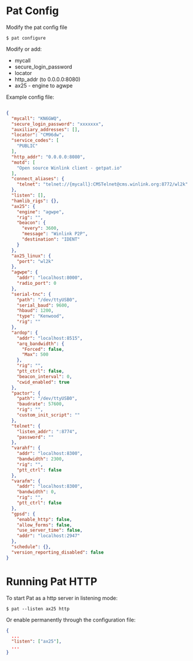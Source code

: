 # Pat Config

Modify the pat config file

```console
$ pat configure
```

Modify or add:

- mycall
- secure_login_password
- locator
- http_addr (to 0.0.0.0:8080)
- ax25 - engine to agwpe

Example config file:

```json

{
  "mycall": "KN6GWQ",
  "secure_login_password": "xxxxxxx",
  "auxiliary_addresses": [],
  "locator": "CM96dw",
  "service_codes": [
    "PUBLIC"
  ],
  "http_addr": "0.0.0.0:8080",
  "motd": [
    "Open source Winlink client - getpat.io"
  ],
  "connect_aliases": {
    "telnet": "telnet://{mycall}:CMSTelnet@cms.winlink.org:8772/wl2k"
  },
  "listen": [],
  "hamlib_rigs": {},
  "ax25": {
    "engine": "agwpe",
    "rig": "",
    "beacon": {
      "every": 3600,
      "message": "Winlink P2P",
      "destination": "IDENT"
    }
  },
  "ax25_linux": {
    "port": "wl2k"
  },
  "agwpe": {
    "addr": "localhost:8000",
    "radio_port": 0
  },
  "serial-tnc": {
    "path": "/dev/ttyUSB0",
    "serial_baud": 9600,
    "hbaud": 1200,
    "type": "Kenwood",
    "rig": ""
  },
  "ardop": {
    "addr": "localhost:8515",
    "arq_bandwidth": {
      "Forced": false,
      "Max": 500
    },
    "rig": "",
    "ptt_ctrl": false,
    "beacon_interval": 0,
    "cwid_enabled": true
  },
  "pactor": {
    "path": "/dev/ttyUSB0",
    "baudrate": 57600,
    "rig": "",
    "custom_init_script": ""
  },
  "telnet": {
    "listen_addr": ":8774",
    "password": ""
  },
  "varahf": {
    "addr": "localhost:8300",
    "bandwidth": 2300,
    "rig": "",
    "ptt_ctrl": false
  },
  "varafm": {
    "addr": "localhost:8300",
    "bandwidth": 0,
    "rig": "",
    "ptt_ctrl": false
  },
  "gpsd": {
    "enable_http": false,
    "allow_forms": false,
    "use_server_time": false,
    "addr": "localhost:2947"
  },
  "schedule": {},
  "version_reporting_disabled": false
}
```

# Running Pat HTTP

To start Pat as a http server in listening mode:

```console
$ pat --listen ax25 http
```

Or enable permanently through the configuration file:

```json
{
  ...
  "listen": ["ax25"],
  ...
}
```
